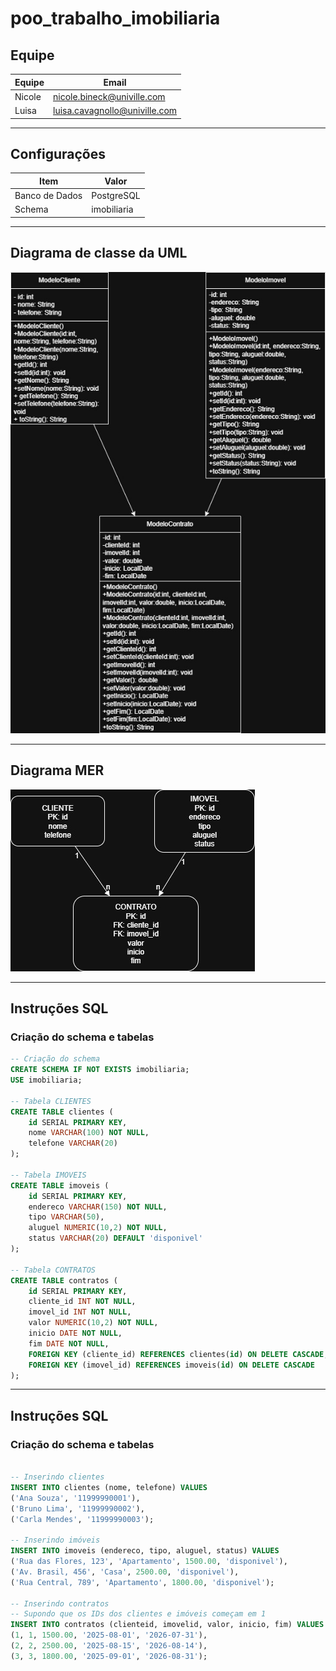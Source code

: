 # poo_trabalho_imobiliaria

## Equipe

| Equipe   | Email             |
|----------|------------------|
| Nicole   | nicole.bineck@univille.com          |
| Luisa  | luisa.cavagnollo@univille.com         |

---

## Configurações

| Item            | Valor       |
|-----------------|------------|
| Banco de Dados  | PostgreSQL      |
| Schema          | imobiliaria |

---

## Diagrama de classe da UML

![Diagrama de Classe UML](UML.jpg)  

---

## Diagrama MER

![Diagrama MER](MER.jpg)  

---

## Instruções SQL

### Criação do schema e tabelas

```sql
-- Criação do schema
CREATE SCHEMA IF NOT EXISTS imobiliaria;
USE imobiliaria;

-- Tabela CLIENTES
CREATE TABLE clientes (
    id SERIAL PRIMARY KEY,
    nome VARCHAR(100) NOT NULL,
    telefone VARCHAR(20)
);

-- Tabela IMOVEIS
CREATE TABLE imoveis (
    id SERIAL PRIMARY KEY,
    endereco VARCHAR(150) NOT NULL,
    tipo VARCHAR(50),
    aluguel NUMERIC(10,2) NOT NULL,
    status VARCHAR(20) DEFAULT 'disponivel'
);

-- Tabela CONTRATOS
CREATE TABLE contratos (
    id SERIAL PRIMARY KEY,
    cliente_id INT NOT NULL,
    imovel_id INT NOT NULL,
    valor NUMERIC(10,2) NOT NULL,
    inicio DATE NOT NULL,
    fim DATE NOT NULL,
    FOREIGN KEY (cliente_id) REFERENCES clientes(id) ON DELETE CASCADE,
    FOREIGN KEY (imovel_id) REFERENCES imoveis(id) ON DELETE CASCADE
);

```
---

## Instruções SQL

### Criação do schema e tabelas

```sql

-- Inserindo clientes
INSERT INTO clientes (nome, telefone) VALUES
('Ana Souza', '11999990001'),
('Bruno Lima', '11999990002'),
('Carla Mendes', '11999990003');

-- Inserindo imóveis
INSERT INTO imoveis (endereco, tipo, aluguel, status) VALUES
('Rua das Flores, 123', 'Apartamento', 1500.00, 'disponivel'),
('Av. Brasil, 456', 'Casa', 2500.00, 'disponivel'),
('Rua Central, 789', 'Apartamento', 1800.00, 'disponivel');

-- Inserindo contratos
-- Supondo que os IDs dos clientes e imóveis começam em 1
INSERT INTO contratos (clienteid, imovelid, valor, inicio, fim) VALUES
(1, 1, 1500.00, '2025-08-01', '2026-07-31'),
(2, 2, 2500.00, '2025-08-15', '2026-08-14'),
(3, 3, 1800.00, '2025-09-01', '2026-08-31');

```
